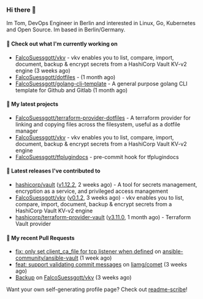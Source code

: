 ### Hi there 👋

Im Tom, DevOps Engineer in Berlin and interested in Linux, Go, Kubernetes and Open Source.
Im based in Berlin/Germany.

#### 👷 Check out what I'm currently working on

- [FalcoSuessgott/vkv](https://github.com/FalcoSuessgott/vkv) - vkv enables you to list, compare, import, document, backup &amp; encrypt secrets from a HashiCorp Vault KV-v2 engine (3 weeks ago)
- [FalcoSuessgott/dotfiles](https://github.com/FalcoSuessgott/dotfiles) -  (1 month ago)
- [FalcoSuessgott/golang-cli-template](https://github.com/FalcoSuessgott/golang-cli-template) - A general purpose golang CLI  template for Github and Gitlab (1 month ago)

#### 🌱 My latest projects

- [FalcoSuessgott/terraform-provider-dotfiles](https://github.com/FalcoSuessgott/terraform-provider-dotfiles) - A terraform provider for linking and copying files across the filesystem, useful as a dotfile manager
- [FalcoSuessgott/vkv](https://github.com/FalcoSuessgott/vkv) - vkv enables you to list, compare, import, document, backup &amp; encrypt secrets from a HashiCorp Vault KV-v2 engine
- [FalcoSuessgott/tfplugindocs](https://github.com/FalcoSuessgott/tfplugindocs) - pre-commit hook for tfplugindocs

#### 🔭 Latest releases I've contributed to

- [hashicorp/vault](https://github.com/hashicorp/vault) ([v1.12.2](https://github.com/hashicorp/vault/releases/tag/v1.12.2), 2 weeks ago) - A tool for secrets management, encryption as a service, and privileged access management
- [FalcoSuessgott/vkv](https://github.com/FalcoSuessgott/vkv) ([v0.1.2](https://github.com/FalcoSuessgott/vkv/releases/tag/v0.1.2), 3 weeks ago) - vkv enables you to list, compare, import, document, backup &amp; encrypt secrets from a HashiCorp Vault KV-v2 engine
- [hashicorp/terraform-provider-vault](https://github.com/hashicorp/terraform-provider-vault) ([v3.11.0](https://github.com/hashicorp/terraform-provider-vault/releases/tag/v3.11.0), 1 month ago) - Terraform Vault provider

#### 🔨 My recent Pull Requests

- [fix: only set client_ca_file for tcp listener when defined](https://github.com/ansible-community/ansible-vault/pull/320) on [ansible-community/ansible-vault](https://github.com/ansible-community/ansible-vault) (1 week ago)
- [feat: support validating commit messages](https://github.com/liamg/comet/pull/5) on [liamg/comet](https://github.com/liamg/comet) (3 weeks ago)
- [Backup](https://github.com/FalcoSuessgott/vkv/pull/110) on [FalcoSuessgott/vkv](https://github.com/FalcoSuessgott/vkv) (3 weeks ago)

Want your own self-generating profile page? Check out [readme-scribe](https://github.com/muesli/readme-scribe)!